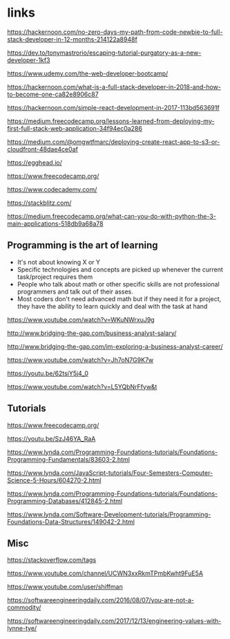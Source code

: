 # links

https://hackernoon.com/no-zero-days-my-path-from-code-newbie-to-full-stack-developer-in-12-months-214122a8948f

https://dev.to/tonymastrorio/escaping-tutorial-purgatory-as-a-new-developer-1kf3

https://www.udemy.com/the-web-developer-bootcamp/

https://hackernoon.com/what-is-a-full-stack-developer-in-2018-and-how-to-become-one-ca82e8906c87

https://hackernoon.com/simple-react-development-in-2017-113bd563691f

https://medium.freecodecamp.org/lessons-learned-from-deploying-my-first-full-stack-web-application-34f94ec0a286

https://medium.com/@omgwtfmarc/deploying-create-react-app-to-s3-or-cloudfront-48dae4ce0af

https://egghead.io/

https://www.freecodecamp.org/

https://www.codecademy.com/

https://stackblitz.com/

https://medium.freecodecamp.org/what-can-you-do-with-python-the-3-main-applications-518db9a68a78

## Programming is the art of learning
 - It's not about knowing X or Y
 - Specific technologies and concepts are picked up whenever the current task/project requires them
 - People who talk about math or other specific skills are not professional programmers and talk out of their asses.
 - Most coders don't need advanced math but if they need it for a project, they have the ability to learn quickly and deal with the task at hand

https://www.youtube.com/watch?v=WKuNWrxuJ9g

http://www.bridging-the-gap.com/business-analyst-salary/

http://www.bridging-the-gap.com/im-exploring-a-business-analyst-career/

https://www.youtube.com/watch?v=Jh7oN7G9K7w

https://youtu.be/62tsiY5j4_0

https://www.youtube.com/watch?v=L5YQbNrFfyw&t

## Tutorials
https://www.freecodecamp.org/

https://youtu.be/SzJ46YA_RaA

https://www.lynda.com/Programming-Foundations-tutorials/Foundations-Programming-Fundamentals/83603-2.html

https://www.lynda.com/JavaScript-tutorials/Four-Semesters-Computer-Science-5-Hours/604270-2.html

https://www.lynda.com/Programming-Foundations-tutorials/Foundations-Programming-Databases/412845-2.html

https://www.lynda.com/Software-Development-tutorials/Programming-Foundations-Data-Structures/149042-2.html

## Misc
https://stackoverflow.com/tags

https://www.youtube.com/channel/UCWN3xxRkmTPmbKwht9FuE5A

https://www.youtube.com/user/shiffman

https://softwareengineeringdaily.com/2016/08/07/you-are-not-a-commodity/

https://softwareengineeringdaily.com/2017/12/13/engineering-values-with-lynne-tye/

